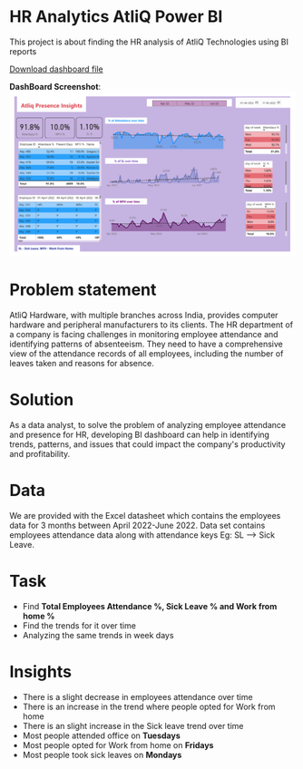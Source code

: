 # HR Analytics AtliQ Power BI
This project is about finding the HR analysis of AtliQ Technologies using BI reports


[Download dashboard file](https://github.com/Kashifletslearn/HR_Dashboard_AtliQ_PowerBI/blob/main/HR%20Analytics%20Atliq%20Kashif%20Khan.pbix)

**DashBoard Screenshot**: 
<img src="https://github.com/Kashifletslearn/HR_Dashboard_AtliQ_PowerBI/blob/main/HR%20Analytics%20Atliq%20Kashif%20Khan%20image.png">

# Problem statement
AtliQ Hardware, with multiple branches across India, provides computer hardware and peripheral manufacturers to its clients. The HR department of a company is facing challenges in monitoring employee attendance and identifying patterns of absenteeism. They need to have a comprehensive view of the attendance records of all employees, including the number of leaves taken and reasons for absence. 

# Solution 
As a data analyst, to solve the problem of analyzing employee attendance and presence for HR, developing BI dashboard can help in identifying trends, patterns, and issues that could impact the company's productivity and profitability. 

# Data
We are provided with the Excel datasheet which contains the employees data for 3 months between April 2022-June 2022. Data set contains employees attendance data along with attendance keys Eg: SL --> Sick Leave.

# Task
* Find **Total Employees Attendance %, Sick Leave % and Work from home %**
* Find the trends for it over time
* Analyzing the same trends in week days

# Insights
* There is a slight decrease in employees attendance over time
* There is an increase in the trend where people opted for Work from home
* There is an slight increase in the Sick leave trend over time
* Most people attended office on **Tuesdays**
* Most people opted for Work from home on **Fridays**
* Most people took sick leaves on **Mondays**
